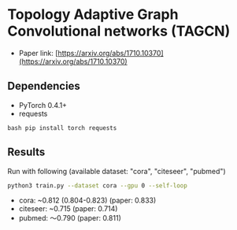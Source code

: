 Topology Adaptive Graph Convolutional networks (TAGCN)
============

- Paper link: [https://arxiv.org/abs/1710.10370](https://arxiv.org/abs/1710.10370)

Dependencies
------------
- PyTorch 0.4.1+
- requests

``bash
pip install torch requests
``

Results
-------
Run with following (available dataset: "cora", "citeseer", "pubmed")
```bash
python3 train.py --dataset cora --gpu 0 --self-loop
```

* cora: ~0.812 (0.804-0.823) (paper: 0.833)
* citeseer: ~0.715 (paper: 0.714)
* pubmed: ～0.790 (paper: 0.811)